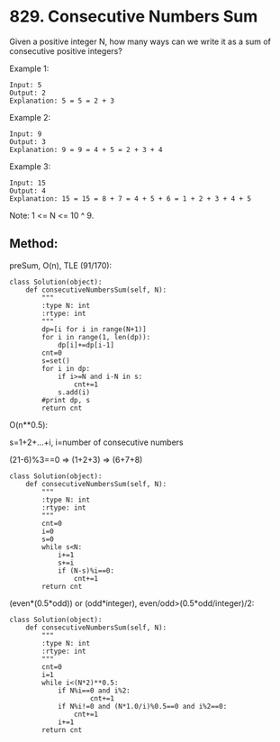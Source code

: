 # 829. Consecutive Numbers Sum

Given a positive integer N, how many ways can we write it as a sum of consecutive positive integers?

Example 1:

    Input: 5
    Output: 2
    Explanation: 5 = 5 = 2 + 3

Example 2:

    Input: 9
    Output: 3
    Explanation: 9 = 9 = 4 + 5 = 2 + 3 + 4

Example 3:

    Input: 15
    Output: 4
    Explanation: 15 = 15 = 8 + 7 = 4 + 5 + 6 = 1 + 2 + 3 + 4 + 5

Note: 1 <= N <= 10 ^ 9.

## Method:

preSum, O(n), TLE (91/170):

    class Solution(object):
        def consecutiveNumbersSum(self, N):
            """
            :type N: int
            :rtype: int
            """
            dp=[i for i in range(N+1)]
            for i in range(1, len(dp)):
                dp[i]+=dp[i-1]
            cnt=0
            s=set()
            for i in dp:
                if i>=N and i-N in s:
                    cnt+=1
                s.add(i)
            #print dp, s
            return cnt
            
O(n**0.5):

s=1+2+...+i,
i=number of consecutive numbers

(21-6)%3==0 => (1+2+3) => (6+7+8)

    class Solution(object):
        def consecutiveNumbersSum(self, N):
            """
            :type N: int
            :rtype: int
            """
            cnt=0
            i=0
            s=0
            while s<N:
                i+=1
                s+=i
                if (N-s)%i==0:
                    cnt+=1
            return cnt
            
(even*(0.5\*odd)) or (odd\*integer), even/odd>(0.5\*odd/integer)/2:
            
    class Solution(object):
        def consecutiveNumbersSum(self, N):
            """
            :type N: int
            :rtype: int
            """
            cnt=0
            i=1
            while i<(N*2)**0.5:
                if N%i==0 and i%2:
                        cnt+=1
                if N%i!=0 and (N*1.0/i)%0.5==0 and i%2==0:
                    cnt+=1
                i+=1
            return cnt